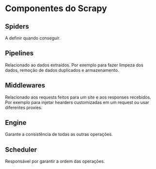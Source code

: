 # Componentes do Scrapy

## Spiders

A definir quando conseguir.

## Pipelines

Relacionado ao dados extraídos. Por exemplo para fazer limpeza dos dados, remoção de dados duplicados e armazenamento.

## Middlewares

Relacionado aos requests feitos para um site e aos responses recebidos. Por exemplo para injetar hearders customizadas em um request ou usar diferentes proxies.

## Engine

Garante a consistência de todas as outras operações.

## Scheduler

Responsável por garantir a ordem das operações.